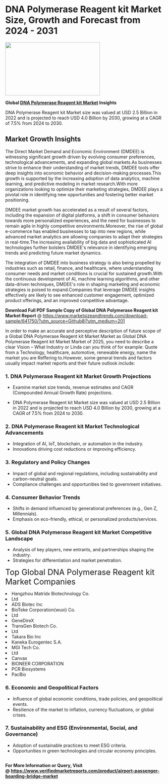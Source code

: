 <H1>DNA Polymerase Reagent kit Market Size, Growth and Forecast from 2024 - 2031</H1><img class="aligncenter size-medium wp-image-584254" src="https://thirdeyenews.in/wp-content/uploads/2024/09/Global-Market-Research-300x168.jpeg" alt="" width="300" height="168" /><p><strong>Global&nbsp;<a href="https://www.marketsizeandtrends.com/download-sample/641750/?utm_source=Github8j?utm_medium=201">DNA Polymerase Reagent kit Market</a> Insights</strong></p><p>DNA Polymerase Reagent kit Market size was valued at USD 2.5 Billion in 2022 and is projected to reach USD 4.0 Billion by 2030, growing at a CAGR of 7.5% from 2024 to 2030.</p><p><h2>Market Growth Insights</h2> <p>The Direct Market Demand and Economic Environment (DMDEE) is witnessing significant growth driven by evolving consumer preferences, technological advancements, and expanding global markets.As businesses strive to enhance their understanding of market trends, DMDEE tools offer deep insights into economic behavior and decision-making processes.This growth is supported by the increasing adoption of data analytics, machine learning, and predictive modeling in market research.With more organizations looking to optimize their marketing strategies, DMDEE plays a pivotal role in identifying new opportunities and fostering better market positioning.</p> <p>DMDEE market growth has accelerated as a result of several factors, including the expansion of digital platforms, a shift in consumer behaviors towards more personalized experiences, and the need for businesses to remain agile in highly competitive environments.Moreover, the rise of global e-commerce has enabled businesses to tap into new regions, while advanced market analytics are allowing companies to adapt their strategies in real-time.The increasing availability of big data and sophisticated AI technologies further bolsters DMDEE's relevance in identifying emerging trends and predicting future market dynamics.</p> <p>The integration of DMDEE into business strategy is also being propelled by industries such as retail, finance, and healthcare, where understanding consumer needs and market conditions is crucial for sustained growth.With the continuous development of AI, machine learning algorithms, and other data-driven techniques, DMDEE's role in shaping marketing and economic strategies is poised to expand.Companies that leverage DMDEE insights effectively are likely to see enhanced customer engagement, optimized product offerings, and an improved competitive advantage.</p> <p><span class=""><strong>Download Full PDF Sample Copy of Global DNA Polymerase Reagent kit Market Report</strong> @ <a href="https://www.marketsizeandtrends.com/download-sample/641750/?utm_source=Github8j?utm_medium=201" target="_blank">https://www.marketsizeandtrends.com/download-sample/641750/?utm_source=Github8j?utm_medium=201</a></span></p><p>In order to make an accurate and perceptive description of future scope of a Global&nbsp;DNA Polymerase Reagent kit Market Market as Global&nbsp;DNA Polymerase Reagent kit Market Market of 2025, you need to describe a clear Vision &ndash; What Industry or Linda can you think of for example: Quote from a Technology, healthcare, automotive, renewable energy, name the market you are Reffering to.However, some general trends and factors usually impact market reports and their future outlook include:</p><h3>1.&nbsp;<strong>DNA Polymerase Reagent kit Market Growth Projections</strong></h3><ul><li>Examine market size trends, revenue estimates and CAGR (Compounded Annual Growth Rate) projections.</li><li><p>DNA Polymerase Reagent kit Market size was valued at USD 2.5 Billion in 2022 and is projected to reach USD 4.0 Billion by 2030, growing at a CAGR of 7.5% from 2024 to 2030.</p></li></ul><h3>2.&nbsp;<strong>DNA Polymerase Reagent kit Market Technological Advancements</strong></h3><ul><li>Integration of AI, IoT, blockchain, or automation in the industry.</li><li>Innovations driving cost reductions or improving efficiency.</li></ul><h3>3.&nbsp;<strong>Regulatory and Policy Changes</strong></h3><ul><li>Impact of global and regional regulations, including sustainability and carbon-neutral goals.</li><li>Compliance challenges and opportunities tied to government initiatives.</li></ul><h3>4.&nbsp;<strong>Consumer Behavior Trends</strong></h3><ul><li>Shifts in demand influenced by generational preferences (e.g., Gen Z, Millennials).</li><li>Emphasis on eco-friendly, ethical, or personalized products/services.</li></ul><h3>5.&nbsp;<strong>Global DNA Polymerase Reagent kit Market Competitive Landscape</strong></h3><ul><li>Analysis of key players, new entrants, and partnerships shaping the industry.</li><li>Strategies for differentiation and market penetration.</li></ul><p data-pm-slice="1 1 []"><span style="color: inherit; font-family: inherit; font-size: 25px;">Top Global DNA Polymerase Reagent kit Market Companies</span></p><div class="" data-test-id=""><p><li>Hangzhou Matridx Biotechnology Co.</li><li>Ltd</li><li> ADS Biotec Inc</li><li> BioTeke Corporation(wuxi) Co.</li><li>Ltd</li><li> GeneDireX</li><li> TransGen Biotech Co.</li><li> Ltd</li><li> Takara Bio Inc</li><li> Kaneka Eurogentec S.A.</li><li> MGI Tech Co.</li><li> Ltd</li><li> Canvax</li><li> BIONEER CORPORATION</li><li> PCR Biosystems</li><li> PacBio</li></p></div><h3>6.&nbsp;<strong>Economic and Geopolitical Factors</strong></h3><ul><li>Influence of global economic conditions, trade policies, and geopolitical events.</li><li>Resilience of the market to inflation, currency fluctuations, or global crises.</li></ul><h3>7.&nbsp;<strong>Sustainability and ESG (Environmental, Social, and Governance)</strong></h3><ul><li>Adoption of sustainable practices to meet ESG criteria.</li><li>Opportunities in green technologies and circular economy principles.</li></ul><h2><strong style="font-size: 14px;">For More Information or Query, Visit @&nbsp;</strong><a style="background-color: #ffffff; font-size: 14px;" href="https://www.marketsizeandtrends.com/report/dna-polymerase-reagent-kit-market/" target="_blank">https://www.verifiedmarketreports.com/product/airport-passenger-boarding-bridge-market</a></h2>